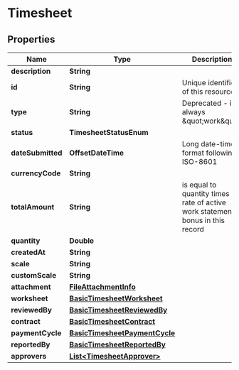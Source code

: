 

# Timesheet


## Properties

| Name | Type | Description | Notes |
|------------ | ------------- | ------------- | -------------|
|**description** | **String** |  |  |
|**id** | **String** | Unique identifier of this resource. |  |
|**type** | **String** | Deprecated - it is always \&quot;work\&quot; |  |
|**status** | **TimesheetStatusEnum** |  |  |
|**dateSubmitted** | **OffsetDateTime** | Long date-time format following ISO-8601 |  |
|**currencyCode** | **String** |  |  |
|**totalAmount** | **String** | is equal to quantity times rate of active work statement + bonus in this record |  |
|**quantity** | **Double** |  |  |
|**createdAt** | **String** |  |  |
|**scale** | **String** |  |  [optional] |
|**customScale** | **String** |  |  [optional] |
|**attachment** | [**FileAttachmentInfo**](FileAttachmentInfo.md) |  |  |
|**worksheet** | [**BasicTimesheetWorksheet**](BasicTimesheetWorksheet.md) |  |  |
|**reviewedBy** | [**BasicTimesheetReviewedBy**](BasicTimesheetReviewedBy.md) |  |  |
|**contract** | [**BasicTimesheetContract**](BasicTimesheetContract.md) |  |  |
|**paymentCycle** | [**BasicTimesheetPaymentCycle**](BasicTimesheetPaymentCycle.md) |  |  [optional] |
|**reportedBy** | [**BasicTimesheetReportedBy**](BasicTimesheetReportedBy.md) |  |  |
|**approvers** | [**List&lt;TimesheetApprover&gt;**](TimesheetApprover.md) |  |  |



